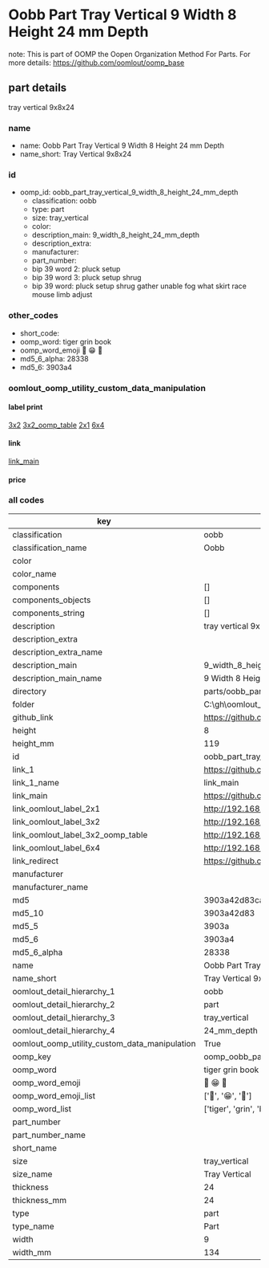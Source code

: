 # Oobb Part Tray Vertical 9 Width 8 Height 24 mm Depth  

note: This is part of OOMP the Oopen Organization Method For Parts. For more details: https://github.com/oomlout/oomp_base

##  part details
  



tray vertical 9x8x24



### name
* name: Oobb Part Tray Vertical 9 Width 8 Height 24 mm Depth
* name_short: Tray Vertical 9x8x24 
### id
* oomp_id: oobb_part_tray_vertical_9_width_8_height_24_mm_depth
  * classification: oobb
  * type: part
  * size: tray_vertical
  * color: 
  * description_main: 9_width_8_height_24_mm_depth
  * description_extra: 
  * manufacturer: 
  * part_number: 
  * bip 39 word 2: pluck setup
  * bip 39 word 3: pluck setup shrug
  * bip 39 word: pluck setup shrug gather unable fog what skirt race mouse limb adjust

### other_codes
* short_code: 
* oomp_word: tiger grin book
* oomp_word_emoji :tiger: :grin: :book:
* md5_6_alpha: 28338
* md5_6: 3903a4






### oomlout_oomp_utility_custom_data_manipulation
#### label print
[3x2](http://192.168.1.245:1112/?label=oomp%2028338)
[3x2_oomp_table](http://192.168.1.108:1112/?label=oomp%2028338)
[2x1](http://192.168.1.242:1112/?label=oomp%2028338)
[6x4](http://192.168.1.55:1112/?label=oomp%2028338)    

#### link

[link_main](https://github.com/oomlout/oomlout_oobb_version_4_generated_parts/tree/main/navigation_oomp/oobb/part/tray_vertical/9_width_8_height_24_mm_depth/part)                              

#### price







### all codes 
| key | value |  
| --- | --- |  
| classification | oobb |  
| classification_name | Oobb |  
| color |  |  
| color_name |  |  
| components | [] |  
| components_objects | [] |  
| components_string | [] |  
| description | tray vertical 9x8x24 |  
| description_extra |  |  
| description_extra_name |  |  
| description_main | 9_width_8_height_24_mm_depth |  
| description_main_name | 9 Width 8 Height 24 mm Depth |  
| directory | parts/oobb_part_tray_vertical_9_width_8_height_24_mm_depth |  
| folder | C:\gh\oomlout_oobb_version_4_generated_parts\parts\oobb_part_tray_vertical_9_width_8_height_24_mm_depth |  
| github_link | https://github.com/oomlout/oomlout_oomp_part_src/tree/main/parts/oobb_part_tray_vertical_9_width_8_height_24_mm_depth |  
| height | 8 |  
| height_mm | 119 |  
| id | oobb_part_tray_vertical_9_width_8_height_24_mm_depth |  
| link_1 | https://github.com/oomlout/oomlout_oobb_version_4_generated_parts/tree/main/navigation_oomp/oobb/part/tray_vertical/9_width_8_height_24_mm_depth/part |  
| link_1_name | link_main |  
| link_main | https://github.com/oomlout/oomlout_oobb_version_4_generated_parts/tree/main/navigation_oomp/oobb/part/tray_vertical/9_width_8_height_24_mm_depth/part |  
| link_oomlout_label_2x1 | http://192.168.1.242:1112/?label=oomp%2028338 |  
| link_oomlout_label_3x2 | http://192.168.1.245:1112/?label=oomp%2028338 |  
| link_oomlout_label_3x2_oomp_table | http://192.168.1.108:1112/?label=oomp%2028338 |  
| link_oomlout_label_6x4 | http://192.168.1.55:1112/?label=oomp%2028338 |  
| link_redirect | https://github.com/oomlout/oomlout_oobb_version_4_generated_parts/tree/main/parts/oobb_tray_vertical_09_08_24 |  
| manufacturer |  |  
| manufacturer_name |  |  
| md5 | 3903a42d83cabf39697626078eb12535 |  
| md5_10 | 3903a42d83 |  
| md5_5 | 3903a |  
| md5_6 | 3903a4 |  
| md5_6_alpha | 28338 |  
| name | Oobb Part Tray Vertical 9 Width 8 Height 24 mm Depth |  
| name_short | Tray Vertical 9x8x24  |  
| oomlout_detail_hierarchy_1 | oobb |  
| oomlout_detail_hierarchy_2 | part |  
| oomlout_detail_hierarchy_3 | tray_vertical |  
| oomlout_detail_hierarchy_4 | 24_mm_depth |  
| oomlout_oomp_utility_custom_data_manipulation | True |  
| oomp_key | oomp_oobb_part_tray_vertical_9_width_8_height_24_mm_depth |  
| oomp_word | tiger grin book |  
| oomp_word_emoji | :tiger: :grin: :book: |  
| oomp_word_emoji_list | [':tiger:', ':grin:', ':book:'] |  
| oomp_word_list | ['tiger', 'grin', 'book'] |  
| part_number |  |  
| part_number_name |  |  
| short_name |  |  
| size | tray_vertical |  
| size_name | Tray Vertical |  
| thickness | 24 |  
| thickness_mm | 24 |  
| type | part |  
| type_name | Part |  
| width | 9 |  
| width_mm | 134 |  
